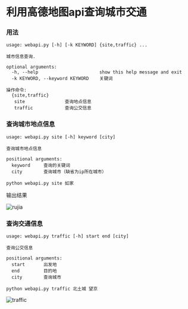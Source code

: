 # 利用高德地图api查询城市交通


### 用法

```
usage: webapi.py [-h] [-k KEYWORD] {site,traffic} ...

城市信息查询.

optional arguments:
  -h, --help                       show this help message and exit
  -k KEYWORD, --keyword KEYWORD    关键词

操作命令:
  {site,traffic}
   site               查询地点信息
   traffic            查询公交信息
```



### 查询城市地点信息

```
usage: webapi.py site [-h] keyword [city]

查询城市地点信息

positional arguments:
  keyword     查询的关键词
  city        查询城市（缺省为ip所在城市）
```

```
python webapi.py site 如家
```

输出结果

![rujia](http://7xq50z.com1.z0.glb.clouddn.com/rujia.jpg)



### 查询交通信息

```
usage: webapi.py traffic [-h] start end [city]

查询公交信息

positional arguments:
  start       出发地
  end         目的地
  city        查询城市
```

```
python webapi.py traffic 北土城 望京
```

![traffic](http://7xq50z.com1.z0.glb.clouddn.com/traffic.jpg)
